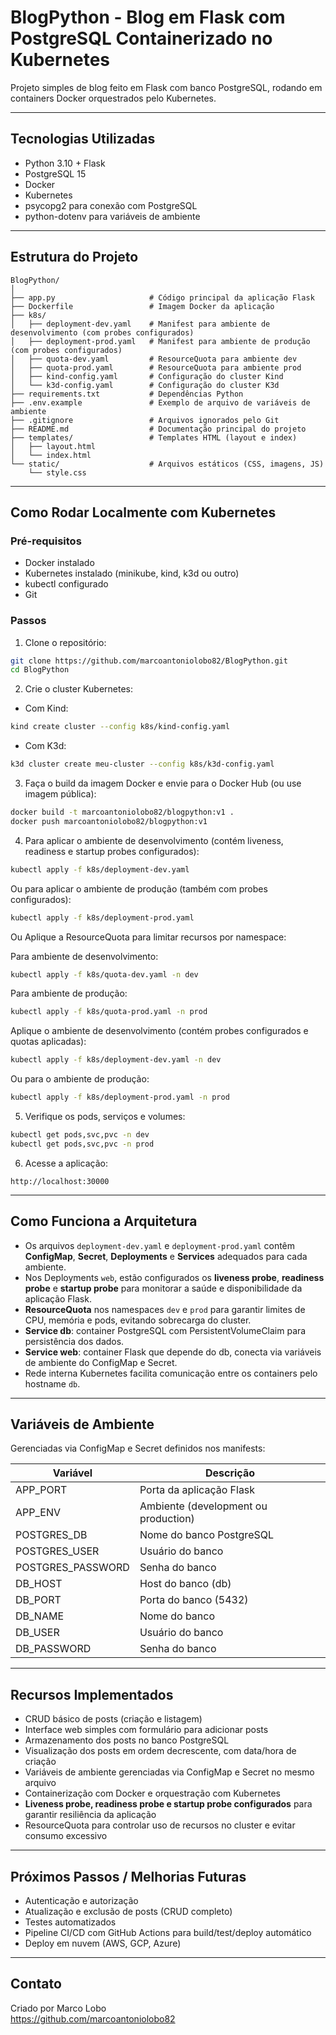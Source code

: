 # BlogPython - Blog em Flask com PostgreSQL Containerizado no Kubernetes

Projeto simples de blog feito em Flask com banco PostgreSQL, rodando em containers Docker orquestrados pelo Kubernetes.

---

## Tecnologias Utilizadas

- Python 3.10 + Flask  
- PostgreSQL 15  
- Docker  
- Kubernetes  
- psycopg2 para conexão com PostgreSQL  
- python-dotenv para variáveis de ambiente  

---

## Estrutura do Projeto

```plaintext
BlogPython/
│
├── app.py                     # Código principal da aplicação Flask
├── Dockerfile                 # Imagem Docker da aplicação
├── k8s/
│   ├── deployment-dev.yaml    # Manifest para ambiente de desenvolvimento (com probes configurados)
│   ├── deployment-prod.yaml   # Manifest para ambiente de produção (com probes configurados)
│   ├── quota-dev.yaml         # ResourceQuota para ambiente dev
│   ├── quota-prod.yaml        # ResourceQuota para ambiente prod
│   ├── kind-config.yaml       # Configuração do cluster Kind
│   └── k3d-config.yaml        # Configuração do cluster K3d
├── requirements.txt           # Dependências Python
├── .env.example               # Exemplo de arquivo de variáveis de ambiente
├── .gitignore                 # Arquivos ignorados pelo Git
├── README.md                  # Documentação principal do projeto
├── templates/                 # Templates HTML (layout e index)
│   ├── layout.html
│   └── index.html
└── static/                    # Arquivos estáticos (CSS, imagens, JS)
    └── style.css
```

---

## Como Rodar Localmente com Kubernetes

### Pré-requisitos

- Docker instalado  
- Kubernetes instalado (minikube, kind, k3d ou outro)  
- kubectl configurado  
- Git  

### Passos

1. Clone o repositório:

```bash
git clone https://github.com/marcoantoniolobo82/BlogPython.git
cd BlogPython
```

2. Crie o cluster Kubernetes:

- Com Kind:

```bash
kind create cluster --config k8s/kind-config.yaml
```

- Com K3d:

```bash
k3d cluster create meu-cluster --config k8s/k3d-config.yaml
```

3. Faça o build da imagem Docker e envie para o Docker Hub (ou use imagem pública):

```bash
docker build -t marcoantoniolobo82/blogpython:v1 .
docker push marcoantoniolobo82/blogpython:v1
```

4. Para aplicar o ambiente de desenvolvimento (contém liveness, readiness e startup probes configurados):

```bash
kubectl apply -f k8s/deployment-dev.yaml
```

Ou para aplicar o ambiente de produção (também com probes configurados):

```bash
kubectl apply -f k8s/deployment-prod.yaml
```
Ou Aplique a ResourceQuota para limitar recursos por namespace:

Para ambiente de desenvolvimento:

```bash
kubectl apply -f k8s/quota-dev.yaml -n dev
```
Para ambiente de produção:

```bash
kubectl apply -f k8s/quota-prod.yaml -n prod
```
Aplique o ambiente de desenvolvimento (contém probes configurados e quotas aplicadas):

```bash
kubectl apply -f k8s/deployment-dev.yaml -n dev
```
Ou para o ambiente de produção:

```bash
kubectl apply -f k8s/deployment-prod.yaml -n prod
```

5. Verifique os pods, serviços e volumes:

```bash
kubectl get pods,svc,pvc -n dev
kubectl get pods,svc,pvc -n prod
```

6. Acesse a aplicação:

```text
http://localhost:30000
```

---

## Como Funciona a Arquitetura

- Os arquivos `deployment-dev.yaml` e `deployment-prod.yaml` contêm **ConfigMap**, **Secret**, **Deployments** e **Services** adequados para cada ambiente.  
- Nos Deployments `web`, estão configurados os **liveness probe**, **readiness probe** e **startup probe** para monitorar a saúde e disponibilidade da aplicação Flask.
- **ResourceQuota** nos namespaces `dev` e `prod` para garantir limites de CPU, memória e pods, evitando sobrecarga do cluster.  
- **Service db**: container PostgreSQL com PersistentVolumeClaim para persistência dos dados.  
- **Service web**: container Flask que depende do db, conecta via variáveis de ambiente do ConfigMap e Secret.  
- Rede interna Kubernetes facilita comunicação entre os containers pelo hostname `db`.  

---

## Variáveis de Ambiente

Gerenciadas via ConfigMap e Secret definidos nos manifests:

| Variável         | Descrição                  |
|------------------|----------------------------|
| APP_PORT         | Porta da aplicação Flask   |
| APP_ENV          | Ambiente (development ou production) |
| POSTGRES_DB      | Nome do banco PostgreSQL   |
| POSTGRES_USER    | Usuário do banco           |
| POSTGRES_PASSWORD| Senha do banco             |
| DB_HOST          | Host do banco (db)         |
| DB_PORT          | Porta do banco (5432)      |
| DB_NAME          | Nome do banco              |
| DB_USER          | Usuário do banco           |
| DB_PASSWORD      | Senha do banco             |

---

## Recursos Implementados

- CRUD básico de posts (criação e listagem)  
- Interface web simples com formulário para adicionar posts  
- Armazenamento dos posts no banco PostgreSQL  
- Visualização dos posts em ordem decrescente, com data/hora de criação  
- Variáveis de ambiente gerenciadas via ConfigMap e Secret no mesmo arquivo  
- Containerização com Docker e orquestração com Kubernetes  
- **Liveness probe, readiness probe e startup probe configurados** para garantir resiliência da aplicação  
- ResourceQuota para controlar uso de recursos no cluster e evitar consumo excessivo

---

## Próximos Passos / Melhorias Futuras

- Autenticação e autorização  
- Atualização e exclusão de posts (CRUD completo)  
- Testes automatizados  
- Pipeline CI/CD com GitHub Actions para build/test/deploy automático  
- Deploy em nuvem (AWS, GCP, Azure)  

---

## Contato

Criado por Marco Lobo  
https://github.com/marcoantoniolobo82
